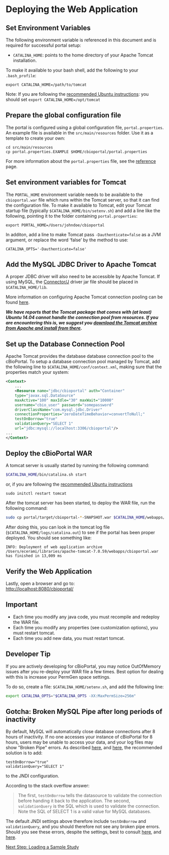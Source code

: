 # Deploying the Web Application

## Set Environment Variables

The following environment variable is referenced in this document and is required for successful portal setup:

* `CATALINA_HOME`: points to the home directory of your Apache Tomcat installation.

To make it available to your bash shell, add the following to your `.bash_profile`:

    export CATALINA_HOME=/path/to/tomcat

Note:  If you are following the [recommended Ubuntu instructions](https://www.digitalocean.com/community/tutorials/how-to-install-apache-tomcat-8-on-ubuntu-14-04):  you should set ```export CATALINA_HOME=/opt/tomcat```

## Prepare the global configuration file

The portal is configured using a global configuration file, `portal.properties`.
An example file is available in the `src/main/resources` folder.
Use it as a template to create your own:

    cd src/main/resources
    cp portal.properties.EXAMPLE $HOME/cbioportal/portal.properties

For more information about the `portal.properties` file,
see the [reference](portal.properties-Reference.md) page.

## Set environment variables for Tomcat

The `PORTAL_HOME` environment variable needs to be available to
the `cbioportal.war` file which runs within the Tomcat server,
so that it can find the configuration file. To make it available to Tomcat,
edit your Tomcat startup file (typically `$CATALINA_HOME/bin/setenv.sh`)
and add a line like the following, pointing it to the folder containing
`portal.properties`:

    export PORTAL_HOME=/Users/johndoe/cbioportal

In additon, add a line to make Tomcat pass `-Dauthenticate=false`
as a JVM argument, or replace the word ‘false’ by the method to use:

    CATALINA_OPTS='-Dauthenticate=false'

## Add the MySQL JDBC Driver to Apache Tomcat

A proper JDBC driver will also need to be accessible by Apache Tomcat.  If using MySQL, the [Connector/J](http://dev.mysql.com/downloads/connector/j/) driver jar file should be placed in `$CATALINA_HOME/lib`.

More information on configuring Apache Tomcat connection pooling can be found [here](http://tomcat.apache.org/tomcat-7.0-doc/jndi-datasource-examples-howto.html).

***We have reports that the Tomcat package that comes with (at least) Ubuntu 14.04 cannot handle the connection pool from resources.  If you are encountering this is, we suggest you [download the Tomcat archive from Apache and install from there](https://www.digitalocean.com/community/tutorials/how-to-install-apache-tomcat-8-on-ubuntu-14-04).***

## Set up the Database Connection Pool

Apache Tomcat provides the database database connection pool to the cBioPortal.  To setup a database connection pool managed by Tomcat, add the following line to `$CATALINA_HOME/conf/context.xml`, making sure that the properties match your system:

``` xml
<Context>
    ...
    <Resource name="jdbc/cbioportal" auth="Container"
    type="javax.sql.DataSource"
    maxActive="100" maxIdle="30" maxWait="10000"
    username="cbio_user" password="somepassword"
    driverClassName="com.mysql.jdbc.Driver"
    connectionProperties="zeroDateTimeBehavior=convertToNull;"
    testOnBorrow="true"
    validationQuery="SELECT 1"
    url="jdbc:mysql://localhost:3306/cbioportal"/>
...
</Context>
```
## Deploy the cBioPortal WAR

A tomcat server is usually started by running the following command:

``` bash
$CATALINA_HOME/bin/catalina.sh start
```

or, if you are following the [recommended Ubuntu instructions](https://www.digitalocean.com/community/tutorials/how-to-install-apache-tomcat-8-on-ubuntu-14-04)

	sudo initctl restart tomcat

After the tomcat server has been started, to deploy the WAR file, run the following command:

``` bash
sudo cp portal/target/cbioportal-*-SNAPSHOT.war $CATALINA_HOME/webapps/cbioportal.war
```

After doing this, you can look in the tomcat log file (`$CATALINA_HOME/logs/catalina.out`) to see if the portal has been proper deployed.  You should see something like:

    INFO: Deployment of web application archive /Users/ecerami/libraries/apache-tomcat-7.0.59/webapps/cbioportal.war has finished in 13,009 ms

## Verify the Web Application

Lastly, open a browser and go to:  
<http://localhost:8080/cbioportal/>

## Important

- Each time you modify any java code, you must recompile and redeploy the WAR file.
- Each time you modify any properties (see customization options), you must restart tomcat.
- Each time you add new data, you must restart tomcat.

## Developer Tip

If you are actively developing for cBioPortal, you may notice OutOfMemory issues after you re-deploy your WAR file a few times.  Best option for dealing with this is increase your PermGen space settings.

To do so, create a file:  `$CATALINA_HOME/setenv.sh`, and add the following line:

``` bash
export CATALINA_OPTS="$CATALINA_OPTS -XX:MaxPermSize=256m"
```

## Gotcha:  Broken MySQL Pipe after long periods of inactivity

By default, MySQL will automatically close database connections after 8 hours of inactivity.  If no one accesses your instance of cBioPortal for 8 hours, users may be unable to access your data, and your log files may show "Broken Pipe" errors.  As described [here](http://juststuffreally.blogspot.com/2007/10/broken-pipes-with-tomcat-and-dbcp.html), and [here](http://stackoverflow.com/questions/20848219/tomcat-mysql-java-servlet-application-getting-500-error-after-some-hours-of-inac), the recommended solution is to add:

    testOnBorrow="true"
    validationQuery="SELECT 1"

to the JNDI configuration.

According to the stack overflow answer:

> The first, `testOnBorrow` tells the datasource to validate the connection before handing it back to the application. The second, `validationQuery` is the SQL which is used to validate the connection. Note the SQL of SELECT 1 is a valid value for MySQL databases.

The default JNDI settings above therefore include `testOnBorrow` and `validationQuery`, and you should therefore not see any broken pipe errors.  Should you see these errors, despite the settings, best to consult [here](http://juststuffreally.blogspot.com/2007/10/broken-pipes-with-tomcat-and-dbcp.html), and [here](http://stackoverflow.com/questions/20848219/tomcat-mysql-java-servlet-application-getting-500-error-after-some-hours-of-inac).

[Next Step: Loading a Sample Study](Load-Sample-Cancer-Study.md)
